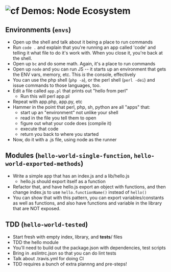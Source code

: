 ![cf](http://i.imgur.com/7v5ASc8.png) Demos: Node Ecosystem
===========================================================

## Environments  (`envs`)
  * Open up the shell and talk about it being a place to run commands
  * Run `code .` and explain that you're running an app called 'code' and telling it what file to do it's work with.  When you close it, you're back at the shell.
  * Open up `bc` and do some math. Again, it's a place to run commands
  * Open up `node` and you can run JS -- it starts up an environment that gets the ENV vars, memory, etc.  This *is* the console, effectively
  * You can use the php shell (`php -a`), or the perl shell (`perl -dei`) and issue commands to those languages, too.
  * Edit a file called `app.pl` that prints out "hello from perl"
    * Run this will perl app.pl
  * Repeat with app.php, app.py, etc
  * Hammer in the point that perl, php, sh, python are all "apps" that:
    * start up an "environment" not unlike your shell
    * read in the file you tell them to open
    * figure out what your code does (compile it)
    * execute that code
    * return you back to where you started
  * Now, do it with a .js file, using node as the runner


## Modules (`hello-world-single-function`, `hello-world-exported-methods`)
* Write a simple app that has an index.js and a lib/hello.js
  * hello.js should export itself as a function
* Refactor that, and have hello.js export an object with functions, and then change index.js to use `hello.functionName()` instead of `hello()`
* You can show that with this pattern, you can export variables/constants as well as functions, and also have functions and variable in the library that are NOT exposed.

## TDD (`hello-world-tested`)
* Start fresh with empty index, library, and __tests__/ files
* TDD the hello module
* You'll need to build out the package.json with dependencies, test scripts
* Bring in .eslintrc.json so that you can do lint tests
* Talk about .travis.yml for doing CI
* TDD requires a bunch of extra plannng and pre-steps!